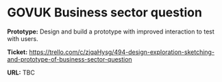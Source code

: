 # GOVUK Business sector question

**Prototype:**
Design and build a prototype with improved interaction to test with users.

**Ticket:** 
https://trello.com/c/zjqaHysg/494-design-exploration-sketching-and-prototype-of-business-sector-question

**URL:**
TBC